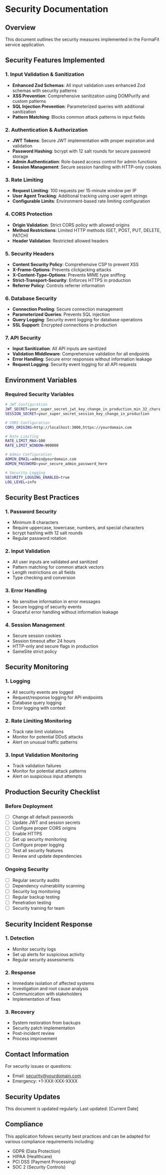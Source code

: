 # Security Documentation

## Overview
This document outlines the security measures implemented in the FormaFit service application.

## Security Features Implemented

### 1. Input Validation & Sanitization
- **Enhanced Zod Schemas**: All input validation uses enhanced Zod schemas with security patterns
- **XSS Prevention**: Comprehensive sanitization using DOMPurify and custom patterns
- **SQL Injection Prevention**: Parameterized queries with additional sanitization
- **Pattern Matching**: Blocks common attack patterns in input fields

### 2. Authentication & Authorization
- **JWT Tokens**: Secure JWT implementation with proper expiration and validation
- **Password Hashing**: bcrypt with 12 salt rounds for secure password storage
- **Admin Authentication**: Role-based access control for admin functions
- **Session Management**: Secure session handling with HTTP-only cookies

### 3. Rate Limiting
- **Request Limiting**: 100 requests per 15-minute window per IP
- **User Agent Tracking**: Additional tracking using user agent strings
- **Configurable Limits**: Environment-based rate limiting configuration

### 4. CORS Protection
- **Origin Validation**: Strict CORS policy with allowed origins
- **Method Restrictions**: Limited HTTP methods (GET, POST, PUT, DELETE, PATCH)
- **Header Validation**: Restricted allowed headers

### 5. Security Headers
- **Content Security Policy**: Comprehensive CSP to prevent XSS
- **X-Frame-Options**: Prevents clickjacking attacks
- **X-Content-Type-Options**: Prevents MIME type sniffing
- **Strict-Transport-Security**: Enforces HTTPS in production
- **Referrer Policy**: Controls referrer information

### 6. Database Security
- **Connection Pooling**: Secure connection management
- **Parameterized Queries**: Prevents SQL injection
- **Query Logging**: Security event logging for database operations
- **SSL Support**: Encrypted connections in production

### 7. API Security
- **Input Sanitization**: All API inputs are sanitized
- **Validation Middleware**: Comprehensive validation for all endpoints
- **Error Handling**: Secure error responses without information leakage
- **Request Logging**: Security event logging for all API requests

## Environment Variables

### Required Security Variables
```bash
# JWT Configuration
JWT_SECRET=your_super_secret_jwt_key_change_in_production_min_32_chars
SESSION_SECRET=your_super_secret_session_key_change_in_production

# CORS Configuration
CORS_ORIGINS=http://localhost:3000,https://yourdomain.com

# Rate Limiting
RATE_LIMIT_MAX=100
RATE_LIMIT_WINDOW=900000

# Admin Configuration
ADMIN_EMAIL=admin@yourdomain.com
ADMIN_PASSWORD=your_secure_admin_password_here

# Security Logging
SECURITY_LOGGING_ENABLED=true
LOG_LEVEL=info
```

## Security Best Practices

### 1. Password Security
- Minimum 8 characters
- Require uppercase, lowercase, numbers, and special characters
- bcrypt hashing with 12 salt rounds
- Regular password rotation

### 2. Input Validation
- All user inputs are validated and sanitized
- Pattern matching for common attack vectors
- Length restrictions on all fields
- Type checking and conversion

### 3. Error Handling
- No sensitive information in error messages
- Secure logging of security events
- Graceful error handling without information leakage

### 4. Session Management
- Secure session cookies
- Session timeout after 24 hours
- HTTP-only and secure flags in production
- SameSite strict policy

## Security Monitoring

### 1. Logging
- All security events are logged
- Request/response logging for API endpoints
- Database query logging
- Error logging with context

### 2. Rate Limiting Monitoring
- Track rate limit violations
- Monitor for potential DDoS attacks
- Alert on unusual traffic patterns

### 3. Input Validation Monitoring
- Track validation failures
- Monitor for potential attack patterns
- Alert on suspicious input attempts

## Production Security Checklist

### Before Deployment
- [ ] Change all default passwords
- [ ] Update JWT and session secrets
- [ ] Configure proper CORS origins
- [ ] Enable HTTPS
- [ ] Set up security monitoring
- [ ] Configure proper logging
- [ ] Test all security features
- [ ] Review and update dependencies

### Ongoing Security
- [ ] Regular security audits
- [ ] Dependency vulnerability scanning
- [ ] Security log monitoring
- [ ] Regular backup testing
- [ ] Penetration testing
- [ ] Security training for team

## Security Incident Response

### 1. Detection
- Monitor security logs
- Set up alerts for suspicious activity
- Regular security assessments

### 2. Response
- Immediate isolation of affected systems
- Investigation and root cause analysis
- Communication with stakeholders
- Implementation of fixes

### 3. Recovery
- System restoration from backups
- Security patch implementation
- Post-incident review
- Process improvement

## Contact Information

For security issues or questions:
- Email: security@yourdomain.com
- Emergency: +1-XXX-XXX-XXXX

## Security Updates

This document is updated regularly. Last updated: [Current Date]

## Compliance

This application follows security best practices and can be adapted for various compliance requirements including:
- GDPR (Data Protection)
- HIPAA (Healthcare)
- PCI DSS (Payment Processing)
- SOC 2 (Security Controls) 